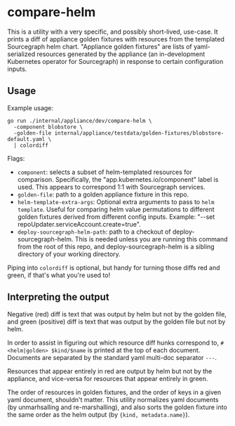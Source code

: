 # compare-helm

This is a utility with a very specific, and possibly short-lived, use-case. It
prints a diff of appliance golden fixtures with resources from the templated
Sourcegraph helm chart. "Appliance golden fixtures" are lists of yaml-serialized
resources generated by the appliance (an in-development Kubernetes operator for
Sourcegraph) in response to certain configuration inputs.

## Usage

Example usage:

```
go run ./internal/appliance/dev/compare-helm \
  -component blobstore \
  -golden-file internal/appliance/testdata/golden-fixtures/blobstore-default.yaml \
  | colordiff
```

Flags:
- `component`: selects a subset of helm-templated resources for comparison.
  Specifically, the "app.kubernetes.io/component" label is used. This appears to
  correspond 1:1 with Sourcegraph services.
- `golden-file`: path to a golden appliance fixture in this repo.
- `helm-template-extra-args`: Optional extra arguments to pass to `helm
  template`. Useful for comparing helm value permutations to different golden
  fixtures derived from different config inputs. Example: "--set
  repoUpdater.serviceAccount.create=true".
- `deploy-sourcegraph-helm-path`: path to a checkout of deploy-sourcegraph-helm.
  This is needed unless you are running this command from the root of this repo,
  and deploy-sourcegraph-helm is a sibling directory of your working directory.

Piping into `colordiff` is optional, but handy for turning those diffs red and
green, if that's what you're used to!

## Interpreting the output

Negative (red) diff is text that was output by helm but not by the golden file,
and green (positive) diff is text that was output by the golden file but not by
helm.

In order to assist in figuring out which resource diff hunks correspond to, `#
<helm|golden> $kind/$name` is printed at the top of each document. Documents are
separated by the standard yaml multi-doc separator `---`.

Resources that appear entirely in red are output by helm but not by the
appliance, and vice-versa for resources that appear entirely in green.

The order of resources in golden fixtures, and the order of keys in a given yaml
document, shouldn't matter. This utility normalizes yaml documents (by
unmarhsalling and re-marshalling), and also sorts the golden fixture into the
same order as the helm output (by `{kind, metadata.name}`).
